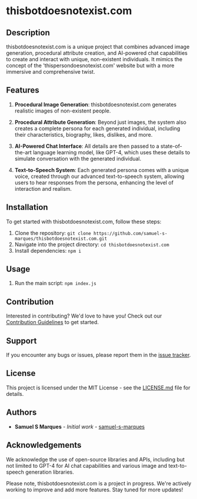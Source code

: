 # thisbotdoesnotexist.com 

## Description

thisbotdoesnotexist.com is a unique project that combines advanced image generation, procedural attribute creation, and AI-powered chat capabilities to create and interact with unique, non-existent individuals. It mimics the concept of the 'thispersondoesnotexist.com' website but with a more immersive and comprehensive twist.

## Features

1. **Procedural Image Generation**: thisbotdoesnotexist.com generates realistic images of non-existent people. 

2. **Procedural Attribute Generation**: Beyond just images, the system also creates a complete persona for each generated individual, including their characteristics, biography, likes, dislikes, and more.

3. **AI-Powered Chat Interface**: All details are then passed to a state-of-the-art language learning model, like GPT-4, which uses these details to simulate conversation with the generated individual.

4. **Text-to-Speech System**: Each generated persona comes with a unique voice, created through our advanced text-to-speech system, allowing users to hear responses from the persona, enhancing the level of interaction and realism.

## Installation

To get started with thisbotdoesnotexist.com, follow these steps:

1. Clone the repository: `git clone https://github.com/samuel-s-marques/thisbotdoesnotexist.com.git`
2. Navigate into the project directory: `cd thisbotdoesnotexist.com`
3. Install dependencies: `npm i`

## Usage

1. Run the main script: `npm index.js`

## Contribution

Interested in contributing? We'd love to have you! Check out our [Contribution Guidelines](CONTRIBUTING.md) to get started.

## Support

If you encounter any bugs or issues, please report them in the [issue tracker](https://github.com/samuel-s-marques/thisbotdoesnotexist.com/issues).

## License

This project is licensed under the MIT License - see the [LICENSE.md](LICENSE.md) file for details.

## Authors

* **Samuel S Marques** - *Initial work* - [samuel-s-marques](https://github.com/samuel-s-marques)

## Acknowledgements

We acknowledge the use of open-source libraries and APIs, including but not limited to GPT-4 for AI chat capabilities and various image and text-to-speech generation libraries.

Please note, thisbotdoesnotexist.com is a project in progress. We're actively working to improve and add more features. Stay tuned for more updates!
